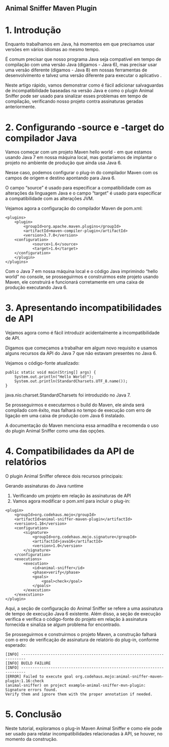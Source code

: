 ## Animal Sniffer Maven Plugin

# 1. Introdução
Enquanto trabalhamos em Java, há momentos em que precisamos usar versões em vários idiomas ao mesmo tempo.

É comum precisar que nosso programa Java seja compatível em tempo de compilação com uma versão Java (digamos - Java 6), mas precisar usar uma versão diferente (digamos - Java 8) em nossas ferramentas de desenvolvimento e talvez uma versão diferente para executar o aplicativo .

Neste artigo rápido, vamos demonstrar como é fácil adicionar salvaguardas de incompatibilidade baseadas na versão Java e como o plugin Animal Sniffer pode ser usado para sinalizar esses problemas em tempo de compilação, verificando nosso projeto contra assinaturas geradas anteriormente.

# 2. Configurando -source e -target do compilador Java
Vamos começar com um projeto Maven hello world - em que estamos usando Java 7 em nossa máquina local, mas gostaríamos de implantar o projeto no ambiente de produção que ainda usa Java 6.

Nesse caso, podemos configurar o plug-in do compilador Maven com os campos de origem e destino apontando para Java 6.

O campo “source” é usado para especificar a compatibilidade com as alterações da linguagem Java e o campo “target” é usado para especificar a compatibilidade com as alterações JVM.

Vejamos agora a configuração do compilador Maven de pom.xml:

```
<plugins>
    <plugin>
        <groupId>org.apache.maven.plugins</groupId>
        <artifactId>maven-compiler-plugin</artifactId>
        <version>3.7.0</version>
	<configuration>
            <source>1.6</source>
            <target>1.6</target>
	</configuration>
    </plugin>
</plugins>
```

Com o Java 7 em nossa máquina local e o código Java imprimindo “hello world” no console, se prosseguirmos e construirmos este projeto usando Maven, ele construirá e funcionará corretamente em uma caixa de produção executando Java 6.

# 3. Apresentando incompatibilidades de API
Vejamos agora como é fácil introduzir acidentalmente a incompatibilidade de API.

Digamos que começamos a trabalhar em algum novo requisito e usamos alguns recursos da API do Java 7 que não estavam presentes no Java 6.

Vejamos o código-fonte atualizado:
```
public static void main(String[] args) {
    System.out.println("Hello World!");
    System.out.println(StandardCharsets.UTF_8.name());
}
```

java.nio.charset.StandardCharsets foi introduzido no Java 7.

Se prosseguirmos e executarmos o build do Maven, ele ainda será compilado com êxito, mas falhará no tempo de execução com erro de ligação em uma caixa de produção com Java 6 instalado.

A documentação do Maven menciona essa armadilha e recomenda o uso do plugin Animal Sniffer como uma das opções.

# 4. Compatibilidades da API de relatórios
O plugin Animal Sniffer oferece dois recursos principais:

Gerando assinaturas do Java runtime
1. Verificando um projeto em relação às assinaturas de API
2. Vamos agora modificar o pom.xml para incluir o plug-in:

```
<plugin>
    <groupId>org.codehaus.mojo</groupId>
    <artifactId>animal-sniffer-maven-plugin</artifactId>
    <version>1.16</version>
    <configuration>
        <signature>
            <groupId>org.codehaus.mojo.signature</groupId>
            <artifactId>java16</artifactId>
            <version>1.0</version>
        </signature>
    </configuration>
    <executions>
        <execution>
            <id>animal-sniffer</id>
            <phase>verify</phase>
            <goals>
                <goal>check</goal>
            </goals>
        </execution>
    </executions>
</plugin>
```

Aqui, a seção de configuração do Animal Sniffer se refere a uma assinatura de tempo de execução Java 6 existente. Além disso, a seção de execução verifica e verifica o código-fonte do projeto em relação à assinatura fornecida e sinaliza se algum problema for encontrado.

Se prosseguirmos e construirmos o projeto Maven, a construção falhará com o erro de verificação de assinatura de relatório do plug-in, conforme esperado:

```
[INFO] ------------------------------------------------------------------------
[INFO] BUILD FAILURE
[INFO] ------------------------------------------------------------------------
[ERROR] Failed to execute goal org.codehaus.mojo:animal-sniffer-maven-plugin:1.16:check 
(animal-sniffer) on project example-animal-sniffer-mvn-plugin: Signature errors found.
Verify them and ignore them with the proper annotation if needed.
```

# 5. Conclusão
Neste tutorial, exploramos o plug-in Maven Animal Sniffer e como ele pode ser usado para relatar incompatibilidades relacionadas à API, se houver, no momento da construção.
